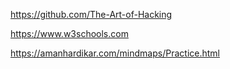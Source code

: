 https://github.com/The-Art-of-Hacking

https://www.w3schools.com

https://amanhardikar.com/mindmaps/Practice.html
